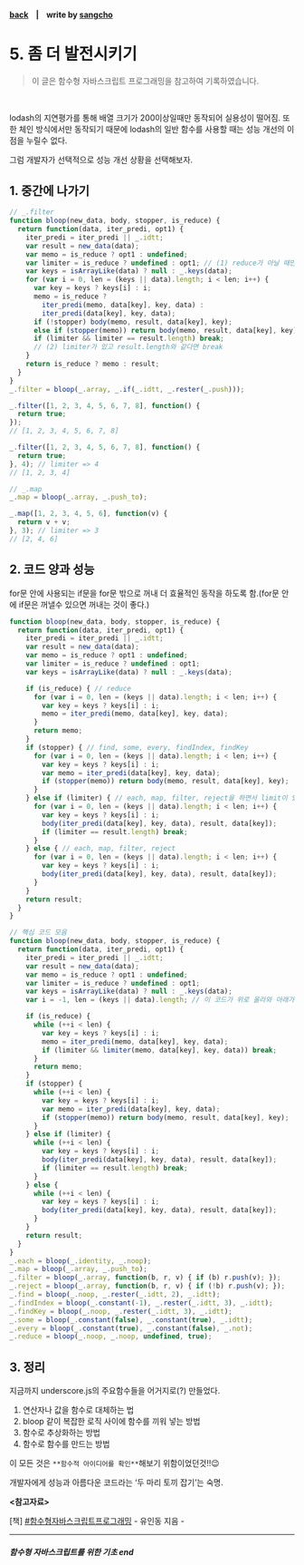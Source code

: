 #### [back](../../README.md) &nbsp;&nbsp; | &nbsp;&nbsp; write by [sangcho][sangcho]

# 5. 좀 더 발전시키기

> 이 글은 함수형 자바스크립트 프로그래밍을 참고하여 기록하였습니다.
<br>

lodash의 지연평가를 통해 배열 크기가 200이상일때만 동작되어 실용성이 떨어짐. 또한 체인 방식에서만 동작되기 때문에 lodash의 일반 함수를 사용할 때는 성능 개선의 이점을 누릴수 없다.

그럼 개발자가 선택적으로 성능 개선 상황을 선택해보자.

## 1. 중간에 나가기

```jsx
// _.filter 
function bloop(new_data, body, stopper, is_reduce) {
  return function(data, iter_predi, opt1) {
    iter_predi = iter_predi || _.idtt;
    var result = new_data(data);
    var memo = is_reduce ? opt1 : undefined;
    var limiter = is_reduce ? undefined : opt1; // (1) reduce가 아닐 때만 opt1 사용
    var keys = isArrayLike(data) ? null : _.keys(data);
    for (var i = 0, len = (keys || data).length; i < len; i++) {
      var key = keys ? keys[i] : i;
      memo = is_reduce ?
        iter_predi(memo, data[key], key, data) :
        iter_predi(data[key], key, data);
      if (!stopper) body(memo, result, data[key], key);
      else if (stopper(memo)) return body(memo, result, data[key], key);
      if (limiter && limiter == result.length) break;
      // (2) limiter가 있고 result.length와 같다면 break
    }
    return is_reduce ? memo : result;
  }
}
_.filter = bloop(_.array, _.if(_.idtt, _.rester(_.push)));

_.filter([1, 2, 3, 4, 5, 6, 7, 8], function() {
  return true;
});
// [1, 2, 3, 4, 5, 6, 7, 8]

_.filter([1, 2, 3, 4, 5, 6, 7, 8], function() {
  return true;
}, 4); // limiter => 4
// [1, 2, 3, 4]

// _.map
_.map = bloop(_.array, _.push_to);

_.map([1, 2, 3, 4, 5, 6], function(v) {
  return v + v;
}, 3); // limiter => 3
// [2, 4, 6]
```

## 2. 코드 양과 성능

for문 안에 사용되는 if문을 for문 밖으로 꺼내 더 효율적인 동작을 하도록 함.(for문 안에 if문은 꺼낼수 있으면 꺼내는 것이 좋다.)

```jsx
function bloop(new_data, body, stopper, is_reduce) {
  return function(data, iter_predi, opt1) {
    iter_predi = iter_predi || _.idtt;
    var result = new_data(data);
    var memo = is_reduce ? opt1 : undefined;
    var limiter = is_reduce ? undefined : opt1;
    var keys = isArrayLike(data) ? null : _.keys(data);

    if (is_reduce) { // reduce
      for (var i = 0, len = (keys || data).length; i < len; i++) {
        var key = keys ? keys[i] : i;
        memo = iter_predi(memo, data[key], key, data);
      }
      return memo;
    }
    if (stopper) { // find, some, every, findIndex, findKey
      for (var i = 0, len = (keys || data).length; i < len; i++) {
        var key = keys ? keys[i] : i;
        var memo = iter_predi(data[key], key, data);
        if (stopper(memo)) return body(memo, result, data[key], key);
      }
    } else if (limiter) { // each, map, filter, reject을 하면서 limit이 있을 때
      for (var i = 0, len = (keys || data).length; i < len; i++) {
        var key = keys ? keys[i] : i;
        body(iter_predi(data[key], key, data), result, data[key]);
        if (limiter == result.length) break;
      }
    } else { // each, map, filter, reject
      for (var i = 0, len = (keys || data).length; i < len; i++) {
        var key = keys ? keys[i] : i;
        body(iter_predi(data[key], key, data), result, data[key]);
      }
    }
    return result;
  }
}
```

```jsx
// 핵심 코드 모음
function bloop(new_data, body, stopper, is_reduce) {
  return function(data, iter_predi, opt1) {
    iter_predi = iter_predi || _.idtt;
    var result = new_data(data);
    var memo = is_reduce ? opt1 : undefined;
    var limiter = is_reduce ? undefined : opt1;
    var keys = isArrayLike(data) ? null : _.keys(data);
    var i = -1, len = (keys || data).length; // 이 코드가 위로 올라와 아래가 더 간결해졌다.

    if (is_reduce) {
      while (++i < len) {
        var key = keys ? keys[i] : i;
        memo = iter_predi(memo, data[key], key, data);
        if (limiter && limiter(memo, data[key], key, data)) break;
      }
      return memo;
    }
    if (stopper) {
      while (++i < len) {
        var key = keys ? keys[i] : i;
        var memo = iter_predi(data[key], key, data);
        if (stopper(memo)) return body(memo, result, data[key], key);
      }
    } else if (limiter) {
      while (++i < len) {
        var key = keys ? keys[i] : i;
        body(iter_predi(data[key], key, data), result, data[key]);
        if (limiter == result.length) break;
      }
    } else {
      while (++i < len) {
        var key = keys ? keys[i] : i;
        body(iter_predi(data[key], key, data), result, data[key]);
      }
    }
    return result;
  }
}
_.each = bloop(_.identity, _.noop);
_.map = bloop(_.array, _.push_to);
_.filter = bloop(_.array, function(b, r, v) { if (b) r.push(v); });
_.reject = bloop(_.array, function(b, r, v) { if (!b) r.push(v); });
_.find = bloop(_.noop, _.rester(_.idtt, 2), _.idtt);
_.findIndex = bloop(_.constant(-1), _.rester(_.idtt, 3), _.idtt);
_.findKey = bloop(_.noop, _.rester(_.idtt, 3), _.idtt);
_.some = bloop(_.constant(false), _.constant(true), _.idtt);
_.every = bloop(_.constant(true), _.constant(false), _.not);
_.reduce = bloop(_.noop, _.noop, undefined, true);
```

## 3. 정리

지금까지 underscore.js의 주요함수들을 어거지로(?) 만들었다. 

1. 연산자나 값을 함수로 대체하는 법
2. bloop 같이 복잡한 로직 사이에 함수를 끼워 넣는 방법
3. 함수로 추상화하는 방법
4. 함수로 함수를 만드는 방법

이 모든 것은 `**함수적 아이디어를 확인**`해보기 위함이었던것!!😉

개발자에게 성능과 아름다운 코드라는 ‘두 마리 토끼 잡기’는 숙명.

<strong><참고자료></strong>

[책] [#함수형자바스크립트프로그래밍][함수형자바스크립트프로그래밍] - 유인동 지음 -

---

##### 함수형 자바스크립트를 위한 기초 end

[함수형자바스크립트프로그래밍]: https://www.aladin.co.kr/shop/wproduct.aspx?ItemId=123715872
[sangcho]: https://github.com/SangchoKim
[taeHyen]: https://github.com/rlaxogus0517
[kangHyen]: https://github.com/bebekh1216
[sumin]: https://github.com/ttumzzi
